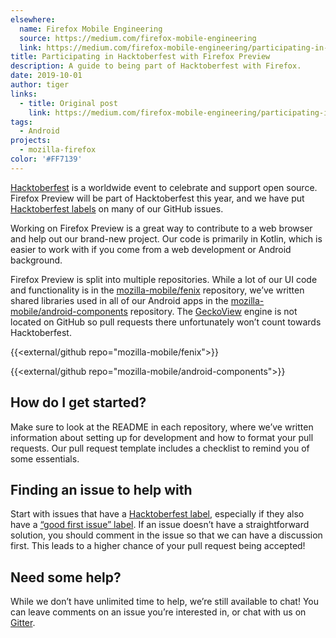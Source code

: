 ```yaml
---
elsewhere:
  name: Firefox Mobile Engineering
  source: https://medium.com/firefox-mobile-engineering
  link: https://medium.com/firefox-mobile-engineering/participating-in-hacktoberfest-with-firefox-preview-fc68cc318643
title: Participating in Hacktoberfest with Firefox Preview
description: A guide to being part of Hacktoberfest with Firefox.
date: 2019-10-01
author: tiger
links:
  - title: Original post
    link: https://medium.com/firefox-mobile-engineering/participating-in-hacktoberfest-with-firefox-preview-fc68cc318643
tags:
  - Android
projects:
  - mozilla-firefox
color: '#FF7139'
---
```


[Hacktoberfest](https://hacktoberfest.digitalocean.com/) is a worldwide event to celebrate and support open source. Firefox Preview will be part of Hacktoberfest this year, and we have put [Hacktoberfest labels](https://github.com/search?utf8=%E2%9C%93&q=user%3Amozilla-mobile+label%3AHacktoberfest+state%3Aopen&type=Issues&ref=advsearch&l=&l=) on many of our GitHub issues.

Working on Firefox Preview is a great way to contribute to a web browser and help out our brand-new project. Our code is primarily in Kotlin, which is easier to work with if you come from a web development or Android background.

Firefox Preview is split into multiple repositories. While a lot of our UI code and functionality is in the [mozilla-mobile/fenix](https://github.com/mozilla-mobile/fenix) repository, we’ve written shared libraries used in all of our Android apps in the [mozilla-mobile/android-components](https://github.com/mozilla-mobile/android-components) repository. The [GeckoView](https://mozilla.github.io/geckoview/) engine is not located on GitHub so pull requests there unfortunately won’t count towards Hacktoberfest.

{{<external/github repo="mozilla-mobile/fenix">}}

{{<external/github repo="mozilla-mobile/android-components">}}

## How do I get started?

Make sure to look at the README in each repository, where we’ve written information about setting up for development and how to format your pull requests. Our pull request template includes a checklist to remind you of some essentials.

## Finding an issue to help with

Start with issues that have a [Hacktoberfest label](https://github.com/search?utf8=%E2%9C%93&q=user%3Amozilla-mobile+label%3AHacktoberfest+state%3Aopen&type=Issues&ref=advsearch&l=&l=), especially if they also have a [“good first issue” label](https://github.com/search?utf8=%E2%9C%93&q=user%3Amozilla-mobile+state%3Aopen+label%3A%22good+first+issue%22&type=Issues&ref=advsearch&l=&l=). If an issue doesn’t have a straightforward solution, you should comment in the issue so that we can have a discussion first. This leads to a higher chance of your pull request being accepted!

## Need some help?

While we don’t have unlimited time to help, we’re still available to chat! You can leave comments on an issue you’re interested in, or chat with us on [Gitter](https://gitter.im/mozilla-mobile/android-components).
